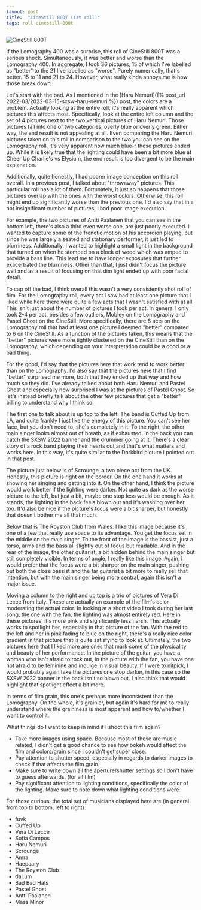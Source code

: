 ```yaml
---
layout: post
title:  "CineStill 800T (1st roll)"
tags: roll cinestill-800t
---
```


![CineStill 800T](/assets/rolls/CineStill800T-1.jpg)

If the Lomography 400 was a surprise, this roll of CineStill 800T was a serious shock. Simultaneously, it was better and worse than the Lomography 400. In aggregate, I took 36 pictures, 15 of which I've labelled as "better" to the 21 I've labelled as "worse". Purely numerically, that's better. 15 to 11 and 21 to 24. However, what really kinda annoys me is how those break down.

Let's start with the bad. As I mentioned in the [Haru Nemuri]({% post_url 2022-03/2022-03-15-sxsw-haru-nemuri %}) post, the colors are a problem. Actually looking at the entire roll, it's really apparent which pictures this affects most. Specifically, look at the entire left column and the set of 4 pictures next to the two vertical pictures of Haru Nemuri. Those pictures fall into one of two categories, overly blue or overly green. Either way, the end result is not appealing at all. Even comparing the Haru Nemuri pictures taken on this roll in comparison to the two you can see on the Lomography roll, it's very apparent how much blue-r these pictures ended up. While it is likely true that the lighting could have been a bit more blue at Cheer Up Charlie's vs Elysium, the end result is too divergent to be the main explanation.

Additionally, quite honestly, I had poorer image conception on this roll overall. In a previous post, I talked about "throwaway" pictures. This particular roll has a lot of them. Fortunately, it just so happens that those pictures overlap with the ones with the worst colors. Otherwise, this roll might end up significantly worse than the previous one. I'd also say that in a not insignificant number of pictures, I had poor image execution.

For example, the two pictures of Antti Paalanen that you can see in the bottom left, there's also a third even worse one, are just poorly executed. I wanted to capture some of the frenetic motion of his accordion playing, but since he was largely a seated and stationary performer, it just led to blurriness. Additionally, I wanted to highlight a small light in the background that turned on when he stomped on a block of wood which was amped to provide a bass line. This lead me to have longer exposures that further exacerbated the blurriness. Other than that, I just didn't focus the picture well and as a result of focusing on that dim light ended up with poor facial detail.

To cap off the bad, I think overall this wasn't a very consistently shot roll of film. For the Lomography roll, every act I saw had at least one picture that I liked while here there were quite a few acts that I wasn't satisfied with at all. This isn't just about the number of pictures I took per act. In general I only took 2-4 per act, besides a few outliers, Mobley on the Lomography and Pastel Ghost on the CineStill. More specifically, there are 8 acts on the Lomography roll that had at least one picture I deemed "better" compared to 6 on the CineStill. As a function of the pictures taken, this means that the "better" pictures were more tightly clustered on the CineStill than on the Lomography, which depending on your interpretation could be a good or a bad thing.

For the good, I'd say that the pictures here that work tend to work better than on the Lomography. I'd also say that the pictures here that I find "better" surprised me more, both that they ended up that way and how much so they did. I've already talked about both Haru Nemuri and Pastel Ghost and especially how surprised I was at the pictures of Pastel Ghost. So let's instead briefly talk about the other few pictures that get a "better" billing to understand why I think so.

The first one to talk about is up top to the left. The band is Cuffed Up from LA, and quite frankly I just like the energy of this picture. You can't see her face, but you don't need to, she's completely in it. To the right, the other main singer looks almost out of breath, as if exhausted. In the back you can catch the SXSW 2022 banner and the drummer going at it. There's a clear story of a rock band playing their hearts out and that's what matters and works here. In this way, it's quite similar to the Darkbird picture I pointed out in that post.

The picture just below is of Scrounge, a two piece act from the UK. Honestly, this picture is right on the border. On the one hand it works at showing her singing and getting into it. On the other hand, I think the picture would work better if the lighting were darker. Not quite as dark as the worse picture to the left, but just a bit, maybe one stop less would be enough. As it stands, the lighting in the back feels blown out and it's washing over her too. It'd also be nice if the picture's focus were a bit sharper, but honestly that doesn't bother me all that much.

Below that is The Royston Club from Wales. I like this image because it's one of a few that really use space to its advantage. You get the focus set in the middle on the main singer. To the front of the image is the bassist, just a torso, arms and the bass all slightly out of focus but readable. And in the rear of the image, the other guitarist, a bit hidden behind the main singer but still completely visible. In terms of angle, I really like this image. Again, I would prefer that the focus were a bit sharper on the main singer, pushing out both the close bassist and the far guitarist a bit more to really sell that intention, but with the main singer being more central, again this isn't a major issue.

Moving a column to the right and up top is a trio of pictures of Vera Di Lecce from Italy. These are actually an example of the film's color moderating the actual color. In looking at a short video I took during her last song, the one with the fan, the lighting was almost entirely red. Here in these pictures, it's more pink and significantly less harsh. This actually works to spotlight her, especially in that picture of the fan. With the red to the left and her in pink fading to blue on the right, there's a really nice color gradient in that picture that is quite satisfying to look at. Ultimately, the two pictures here that I liked more are ones that mark some of the physicality and beauty of her performance. In the picture of the guitar, you have a woman who isn't afraid to rock out, in the picture with the fan, you have one not afraid to be feminine and indulge in visual beauty. If I were to nitpick, I would probably again take the pictures one stop darker, in this case so the SXSW 2022 banner in the back isn't so blown out. I also think that would highlight that spotlight effect a bit more.

In terms of film grain, this one's perhaps more inconsistent than the Lomography. On the whole, it's grainier, but again it's hard for me to really understand where the graininess is most apparent and how to/whether I want to control it.

What things do I want to keep in mind if I shoot this film again?

* Take more images using space. Because most of these are music related, I didn't get a good chance to see how bokeh would affect the film and colors/grain since I couldn't get super close.
* Pay attention to shutter speed, especially in regards to darker images to check if that affects the film grain.
* Make sure to write down all the aperture/shutter settings so I don't have to guess afterwards. (for all film)
* Pay significant attention to lighting conditions, specifically the color of the lighting. Make sure to note down what lighting conditions were.

For those curious, the total set of musicians displayed here are (in general from top to bottom, left to right):

* fuvk
* Cuffed Up
* Vera Di Lecce
* Sofia Campos
* Haru Nemuri
* Scrounge
* Amra
* Haepaary
* The Royston Club
* dal:um
* Bad Bad Hats
* Pastel Ghost
* Antti Paalanen
* Mass Minor

